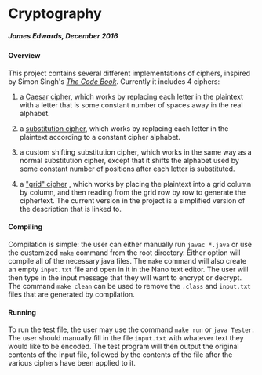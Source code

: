 # Cryptography
##### James Edwards, December 2016

#### Overview
This project contains several different implementations of ciphers, inspired by
Simon Singh's *[The Code Book](http://simonsingh.net/books/the-code-book/)*.
Currently it includes 4 ciphers:

1. a [Caesar cipher](https://en.wikipedia.org/wiki/Caesar_cipher),
which works by replacing each letter in the plaintext with a letter that is some
constant number of spaces away in the real alphabet.

2. a [substitution cipher](https://en.wikipedia.org/wiki/Substitution_cipher),
which works by replacing each letter in the plaintext according to a constant
cipher alphabet.

3. a custom shifting substitution cipher, which works in the same way as a
normal substitution cipher, except that it shifts the alphabet used by some
constant number of positions after each letter is substituted.

4. a ["grid" cipher](https://en.wikipedia.org/wiki/Transposition_cipher#Columnar_transposition)
, which works by placing the plaintext into a grid column by column, and then
reading from the grid row by row to generate the ciphertext. The current version
in the project is a simplified version of the description that is linked to.

#### Compiling

Compilation is simple: the user can either manually run `javac *.java` or use the customized `make` command from the root directory. Either option will compile all of the necessary java files. The `make` command will also create an empty `input.txt` file and open in it in the Nano text editor. The user will then type in the input message that they will want to encrypt or decrypt. The command `make clean` can be used to remove the `.class` and `input.txt` files that are generated by compilation.

#### Running

To run the test file, the user may use the command `make run` or `java Tester`. The user should manually fill in the file `input.txt` with whatever text they would like to be encoded. The test program will then output the original contents of the input file, followed by the contents of the file after the various ciphers have been applied to it.

<!-- TODO:
  ~ add in feature for user to create cipher alphabet file
  ~ try implementing FileChooser correctly
  ~ output results to an output file, allow for clearing of input file?
  ~ Additional cipher options
  ~ Drivers for each cipher
  ~ update README with instructions for the individual drivers
  ~ CustomDriver - properly output invalid alphabet message
  -->
